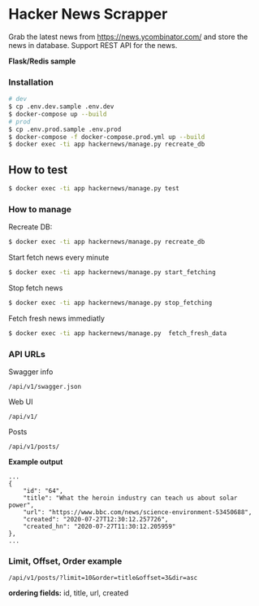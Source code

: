 # Hacker News Scrapper
Grab the latest news from https://news.ycombinator.com/ and store the news in database. Support REST API for the news.

**Flask/Redis sample**

### Installation

```Bash
# dev
$ cp .env.dev.sample .env.dev
$ docker-compose up --build
# prod
$ cp .env.prod.sample .env.prod
$ docker-compose -f docker-compose.prod.yml up --build
$ docker exec -ti app hackernews/manage.py recreate_db
```

## How to test
```Bash
$ docker exec -ti app hackernews/manage.py test
```

### How to manage

Recreate DB:

```Bash
$ docker exec -ti app hackernews/manage.py recreate_db
```

Start fetch news every minute
```Bash
$ docker exec -ti app hackernews/manage.py start_fetching
```

Stop fetch news
```Bash
$ docker exec -ti app hackernews/manage.py stop_fetching
```

Fetch fresh news immediatly
```Bash
$ docker exec -ti app hackernews/manage.py  fetch_fresh_data
```

### API URLs

Swagger info

```/api/v1/swagger.json```

Web UI

```/api/v1/```

Posts

```/api/v1/posts/```

**Example output**

```
...
{
    "id": "64",
    "title": "What the heroin industry can teach us about solar power",
    "url": "https://www.bbc.com/news/science-environment-53450688",
    "created": "2020-07-27T12:30:12.257726",
    "created_hn": "2020-07-27T11:30:12.205959"
},
...
```

### Limit, Offset, Order example

```/api/v1/posts/?limit=10&order=title&offset=3&dir=asc```

**ordering fields:**
id, title, url, created